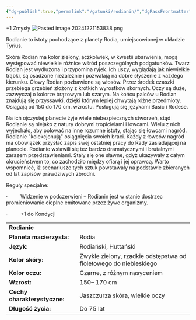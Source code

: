 ```yaml
---
{"dg-publish":true,"permalink":"/gatunki/rodianin/","dgPassFrontmatter":true}
---
```


+1 Zmysły
![Pasted image 20241221153838.png](/img/user/Obrazy/Pasted%20image%2020241221153838.png)

Rodianie to istoty pochodzące z planety Rodia, umiejscowionej w układzie Tyrius.

Skóra Rodian ma kolor zielony, aczkolwiek, w kwestii ubarwienia, mogą występować niewielkie różnice wśród poszczególnych podgatunków. Twarz Rodian jest wydłużona i przypomina ryjek. Ich uszy, wyglądają jak niewielkie trąbki, są osadzone niezależnie i pozwalają na dobre słyszenie z każdego kierunku. Głowy Rodian pozbawione są włosów. Przez środek czaszki przebiega grzebień złożony z krótkich wyrostków skórnych. Oczy są duże, zazwyczaj o kolorze brązowym lub szarym. Na końcu palców u Rodian znajdują się przyssawki, dzięki którym lepiej chwytają różne przedmioty. Osiągają od 150 do 170 cm. wzrostu. Posługują się językami Basic i Rodese.

Na ich ojczystej planecie żyje wiele niebezpiecznych stworzeń, stąd Rodianie są niejako z natury dobrymi tropicielami i łowcami. Wielu z nich wyjechało, aby polować na inne rozumne istoty, stając się łowcami nagród. Rodianie "kolekcjonują" osiągnięcia swoich braci. Każdy z łowców nagród ma obowiązek przysłać zapis swej ostatniej pracy do Rady zasiadającej na planecie. Rodianie wsławili się też bardzo dramatycznymi i brutalnymi zarazem przedstawieniami. Stały się one sławne, gdyż ukazywały z całym okrucieństwem to, co zachodziło między ofiarą i jej oprawcą. Warto wspomnieć, iż scenariusze tych sztuk powstawały na podstawie zbieranych od lat zapisów prawdziwych zbrodni.

Reguły specjalne:

·         Widzenie w podczerwieni – Rodianin jest w stanie dostrzec promieniowanie cieplne emitowane przez żywe organizmy.

·         +1 do Kondycji

|   |   |
|---|---|
|**Rodianie**|   |
|**Planeta macierzysta:**|Rodia|
|**Język:**|Rodiański, Huttański|
|**Kolor skóry:**|Zwykle zielony, rzadkie odstępstwa od fioletowego do niebieskiego|
|**Kolor oczu:**|Czarne, z różnym nasyceniem|
|**Wzrost:**|150– 170 cm|
|**Cechy charakterystyczne:**|Jaszczurza skóra, wielkie oczy|
|**Długość życia:**|Do 75 lat|